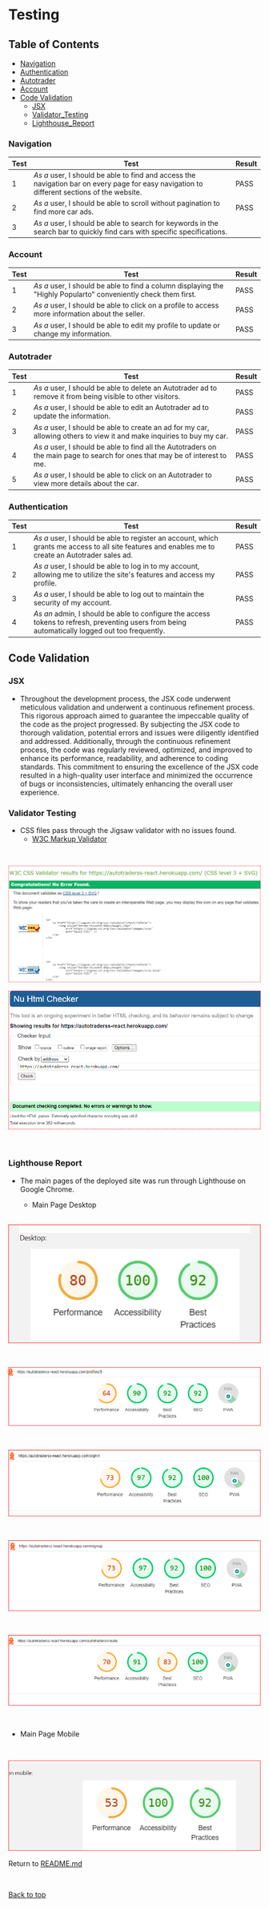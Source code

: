 # Testing

## Table of Contents

- [Navigation](#navigation)
- [Authentication](#authentication)
- [Autotrader](#autotrader)
- [Account](#account)
- [Code Validation](#code-validation)
  - [JSX](#jsx)
  - [Validator_Testing](#Validator-Testing)
  - [Lighthouse_Report](#Lighthouse-Report)

### Navigation

| Test  | Test                                                                                                                                            | Result |
| ------ | ----------------------------------------------------------------------------------------------------------------------------------------------- | ------ |
| 1      | _As a_ user,  I should be able to find and access the navigation bar on every page for easy navigation to different sections of the website. | PASS   |
| 2      | _As a_ user,  I should be able to scroll without pagination to find more car ads.                                                   | PASS   |
| 3      | _As a_ user,  I should be able to search for keywords in the search bar to quickly find cars with specific specifications.
### Account

| Test  | Test                                                                                                    | Result |
| ------ | ------------------------------------------------------------------------------------------------------- | ------ |
| 1      | _As a_ user, I should be able to find a column displaying the "Highly Popularto" conveniently check them first. | PASS   |
| 2      | _As a_ user, I should be able to click on a profile to access more information about the seller.       | PASS   |
| 3      | _As a_ user,  I should be able to edit my profile to update or change my information.             | PASS   |

### Autotrader

| Test  | Test                                                                                                              | Result |
| ------ | ----------------------------------------------------------------------------------------------------------------- | ------ |
| 1      | _As a_ user, I should be able to delete an Autotrader ad to remove it from being visible to other visitors.                   | PASS   |
| 2      | _As a_ user, I should be able to edit an Autotrader ad to update the information.                                  | PASS   |
| 3      | _As a_ user, I should be able to create an ad for my car, allowing others to view it and make inquiries to buy my car.   | PASS   |
| 4      | _As a_ user, I should be able to find all the Autotraders on the main page to search for ones that may be of interest to me. | PASS   |
| 5      | _As a_ user, I should be able to click on an Autotrader to view more details about the car.                              | PASS   |

### Authentication

| Test | Test                                                                                                               | Result |
| ------ | ------------------------------------------------------------------------------------------------------------------ | ------ |
| 1      | _As a_ user, I should be able to register an account, which grants me access to all site features and enables me to create an Autotrader sales ad.   | PASS   |
| 2      | _As a_ user, I should be able to log in to my account, allowing me to utilize the site's features and access my profile.          | PASS   |
| 3      | _As a_ user, I should be able to log out to maintain the security of my account.                                                 | PASS   |
| 4      | _As an_ admin, I should be able to configure the access tokens to refresh, preventing users from being automatically logged out too frequently. | PASS   |

## Code Validation

### JSX

- Throughout the development process, the JSX code underwent meticulous validation and underwent a continuous refinement process. This rigorous approach aimed to guarantee the impeccable quality of the code as the project progressed. By subjecting the JSX code to thorough validation, potential errors and issues were diligently identified and addressed. Additionally, through the continuous refinement process, the code was regularly reviewed, optimized, and improved to enhance its performance, readability, and adherence to coding standards. This commitment to ensuring the excellence of the JSX code resulted in a high-quality user interface and minimized the occurrence of bugs or inconsistencies, ultimately enhancing the overall user experience.

### Validator Testing
- CSS files pass through the Jigsaw validator with no issues found.
  - [W3C Markup Validator](https://jigsaw.w3.org/css-validator/)

<br>


   ![css](./img/validator/pp5_css.png)

   ![html](./img/validator/pp5_html.png)



<br>


### Lighthouse Report

- The main pages of the deployed site was run through Lighthouse on Google Chrome.

   + Main Page Desktop

   <br>

 ![lighthouse_Desktop](./img/validator/Lighthouse_Desktoppp5.png)

 <br>

 
![lighthouse_profile](./img/validator/lighthouse_profile.png)

<br>


 ![lighthouse_signin](./img/validator/lighthouse_sign_in.png)

 <br>


 
![lighthouse_signup](./img/validator/lighthouse_sign_up.png)

<br>


![lighthouse_uploadimage](./img/validator/lighthoust_uploadimage.png)


<br>

  + Main Page Mobile

  <br>

![lighthouse_Mobile](./img/validator/Lighthouse_Mobilepp5.png)


Return to [README.md](https://github.com/SuzanDewitz/autotraderss-react-frontend/blob/main/README.md)


<br>


[Back to top](#top)


